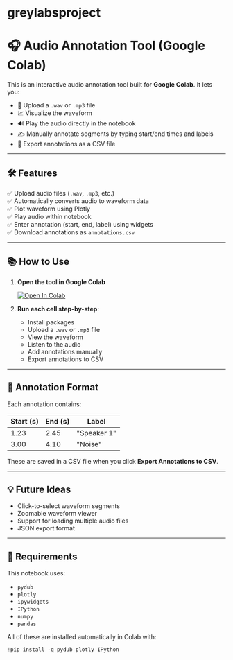 # greylabsproject
# 🎧 Audio Annotation Tool (Google Colab)

This is an interactive audio annotation tool built for **Google Colab**. It lets you:

- 📂 Upload a `.wav` or `.mp3` file
- 📈 Visualize the waveform
- 🔊 Play the audio directly in the notebook
- ✍️ Manually annotate segments by typing start/end times and labels
- 💾 Export annotations as a CSV file

---

## 🛠️ Features

✅ Upload audio files (`.wav`, `.mp3`, etc.)  
✅ Automatically converts audio to waveform data  
✅ Plot waveform using Plotly  
✅ Play audio within notebook  
✅ Enter annotation (start, end, label) using widgets  
✅ Download annotations as `annotations.csv`

---

## 📚 How to Use

1. **Open the tool in Google Colab**

   [![Open In Colab](https://colab.research.google.com/assets/colab-badge.svg)](https://colab.research.google.com/)

2. **Run each cell step-by-step**:
   - Install packages
   - Upload a `.wav` or `.mp3` file
   - View the waveform
   - Listen to the audio
   - Add annotations manually
   - Export annotations to CSV

---

## 📝 Annotation Format

Each annotation contains:

| Start (s) | End (s) | Label       |
|-----------|---------|-------------|
| 1.23      | 2.45    | "Speaker 1" |
| 3.00      | 4.10    | "Noise"     |

These are saved in a CSV file when you click **Export Annotations to CSV**.

---

## 💡 Future Ideas

- Click-to-select waveform segments
- Zoomable waveform viewer
- Support for loading multiple audio files
- JSON export format

---

## 🔧 Requirements

This notebook uses:

- `pydub`
- `plotly`
- `ipywidgets`
- `IPython`
- `numpy`
- `pandas`

All of these are installed automatically in Colab with:

```python
!pip install -q pydub plotly IPython
